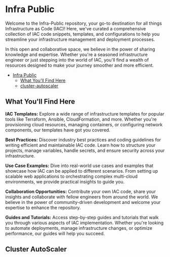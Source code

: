 # Infra Public 
Welcome to the Infra-Public repository, your go-to destination for all things Infrastructure as Code (IAC)! Here, we've curated a comprehensive collection of IAC code snippets, templates, and configurations to help you streamline your infrastructure management and deployment processes.

In this open and collaborative space, we believe in the power of sharing knowledge and expertise. Whether you're a seasoned infrastructure engineer or just stepping into the world of IAC, you'll find a wealth of resources designed to make your journey smoother and more efficient.

- [Infra Public](#infra-public)
  * [What You'll Find Here](#what-you-ll-find-here)
  * [cluster-autoscaler](#cluster-autoscaler)
    
## What You'll Find Here

**IAC Templates:** Explore a wide range of infrastructure templates for popular tools like Terraform, Ansible, CloudFormation, and more. Whether you're provisioning cloud resources, managing containers, or configuring network components, our templates have got you covered.

**Best Practices:** Discover industry best practices and coding guidelines for writing efficient and maintainable IAC code. Learn how to structure your projects, manage variables, handle secrets, and ensure security across your infrastructure.

**Use Case Examples:** Dive into real-world use cases and examples that showcase how IAC can be applied to different scenarios. From setting up scalable web applications to orchestrating complex multi-cloud environments, we provide practical insights to guide you.

**Collaboration Opportunities:** Contribute your own IAC code, share your insights and collaborate with fellow engineers from around the world. We believe in the power of community-driven development and welcome your expertise to enhance the repository.

**Guides and Tutorials:** Access step-by-step guides and tutorials that walk you through various aspects of IAC implementation. Whether you're looking to automate deployments, manage infrastructure changes, or optimize performance, our guides will help you succeed.

## Cluster AutoScaler


